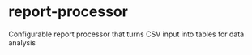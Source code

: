 # report-processor
Configurable report processor that turns CSV input into tables for data analysis
